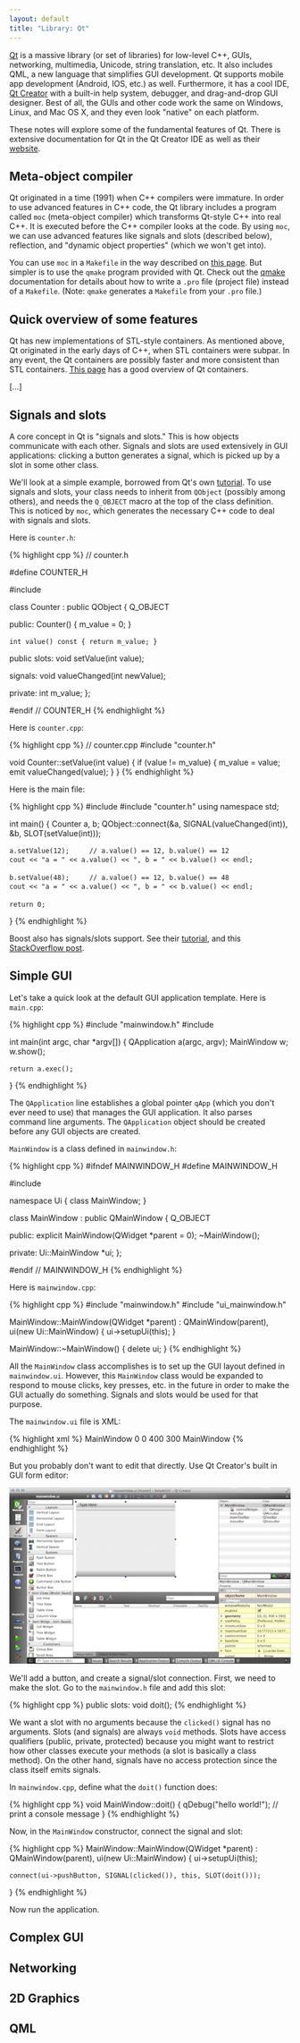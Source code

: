 ```yaml
---
layout: default
title: "Library: Qt"
---
```


[Qt](http://qt-project.org/) is a massive library (or set of libraries) for low-level C++, GUIs, networking, multimedia, Unicode, string translation, etc. It also includes QML, a new language that simplifies GUI development. Qt supports mobile app development (Android, IOS, etc.) as well. Furthermore, it has a cool IDE, [Qt Creator](http://qt-project.org/doc/qtcreator-3.2/index.html) with a built-in help system, debugger, and drag-and-drop GUI designer. Best of all, the GUIs and other code work the same on Windows, Linux, and Mac OS X, and they even look "native" on each platform.

These notes will explore some of the fundamental features of Qt. There is extensive documentation for Qt in the Qt Creator IDE as well as their [website](http://qt-project.org/doc/qt-5/reference-overview.html).

## Meta-object compiler

Qt originated in a time (1991) when C++ compilers were immature. In order to use advanced features in C++ code, the Qt library includes a program called `moc` (meta-object compiler) which transforms Qt-style C++ into real C++. It is executed before the C++ compiler looks at the code. By using `moc`, we can use advanced features like signals and slots (described below), reflection, and "dynamic object properties" (which we won't get into).

You can use `moc` in a `Makefile` in the way described on [this page](http://qt-project.org/doc/qt-5/moc.html#writing-make-rules-for-invoking-moc). But simpler is to use the `qmake` program provided with Qt. Check out the [qmake](http://qt-project.org/doc/qt-5/qmake-manual.html) documentation for details about how to write a `.pro` file (project file) instead of a `Makefile`. (Note: `qmake` generates a `Makefile` from your `.pro` file.)

## Quick overview of some features

Qt has new implementations of STL-style containers. As mentioned above, Qt originated in the early days of C++, when STL containers were subpar. In any event, the Qt containers are possibly faster and more consistent than STL containers. [This page](http://qt-project.org/doc/qt-5/containers.html) has a good overview of Qt containers.

[...]

## Signals and slots

A core concept in Qt is "signals and slots." This is how objects communicate with each other. Signals and slots are used extensively in GUI applications: clicking a button generates a signal, which is picked up by a slot in some other class.

We'll look at a simple example, borrowed from Qt's own [tutorial](http://qt-project.org/doc/qt-4.8/signalsandslots.html). To use signals and slots, your class needs to inherit from `QObject` (possibly among others), and needs the `Q_OBJECT` macro at the top of the class definition. This is noticed by `moc`, which generates the necessary C++ code to deal with signals and slots.

Here is `counter.h`:

{% highlight cpp %}
// counter.h

#define COUNTER_H

#include <QObject>

class Counter : public QObject
{
    Q_OBJECT

public:
    Counter() { m_value = 0; }

    int value() const { return m_value; }

public slots:
    void setValue(int value);

signals:
    void valueChanged(int newValue);

private:
    int m_value;
};

#endif // COUNTER_H
{% endhighlight %}

Here is `counter.cpp`:

{% highlight cpp %}
// counter.cpp
#include "counter.h"

void Counter::setValue(int value)
{
    if (value != m_value) {
        m_value = value;
        emit valueChanged(value);
    }
}
{% endhighlight %}

Here is the main file:

{% highlight cpp %}
#include <iostream>
#include "counter.h"
using namespace std;

int main()
{
    Counter a, b;
    QObject::connect(&a, SIGNAL(valueChanged(int)),
                     &b, SLOT(setValue(int)));

    a.setValue(12);     // a.value() == 12, b.value() == 12
    cout << "a = " << a.value() << ", b = " << b.value() << endl;

    b.setValue(48);     // a.value() == 12, b.value() == 48
    cout << "a = " << a.value() << ", b = " << b.value() << endl;

    return 0;
}
{% endhighlight %}

Boost also has signals/slots support. See their [tutorial](http://www.boost.org/doc/libs/1_38_0/doc/html/signals/tutorial.html), and this [StackOverflow post](http://stackoverflow.com/questions/768351/complete-example-using-boostsignals-for-c-eventing).

## Simple GUI

Let's take a quick look at the default GUI application template. Here is `main.cpp`:

{% highlight cpp %}
#include "mainwindow.h"
#include <QApplication>

int main(int argc, char *argv[])
{
    QApplication a(argc, argv);
    MainWindow w;
    w.show();

    return a.exec();
}
{% endhighlight %}

The `QApplication` line establishes a global pointer `qApp` (which you don't ever need to use) that manages the GUI application. It also parses command line arguments. The `QApplication` object should be created before any GUI objects are created.

`MainWindow` is a class defined in `mainwindow.h`:

{% highlight cpp %}
#ifndef MAINWINDOW_H
#define MAINWINDOW_H

#include <QMainWindow>

namespace Ui {
class MainWindow;
}

class MainWindow : public QMainWindow
{
    Q_OBJECT

public:
    explicit MainWindow(QWidget *parent = 0);
    ~MainWindow();

private:
    Ui::MainWindow *ui;
};

#endif // MAINWINDOW_H
{% endhighlight %}

Here is `mainwindow.cpp`:

{% highlight cpp %}
#include "mainwindow.h"
#include "ui_mainwindow.h"

MainWindow::MainWindow(QWidget *parent) :
    QMainWindow(parent),
    ui(new Ui::MainWindow)
{
    ui->setupUi(this);
}

MainWindow::~MainWindow()
{
    delete ui;
}
{% endhighlight %}

All the `MainWindow` class accomplishes is to set up the GUI layout defined in `mainwindow.ui`. However, this `MainWindow` class would be expanded to respond to mouse clicks, key presses, etc. in the future in order to make the GUI actually do something. Signals and slots would be used for that purpose.

The `mainwindow.ui` file is XML:

{% highlight xml %}
<ui version="4.0">
 <class>MainWindow</class>
 <widget class="QMainWindow" name="MainWindow" >
  <property name="geometry" >
   <rect>
    <x>0</x>
    <y>0</y>
    <width>400</width>
    <height>300</height>
   </rect>
  </property>
  <property name="windowTitle" >
   <string>MainWindow</string>
  </property>
  <widget class="QMenuBar" name="menuBar" />
  <widget class="QToolBar" name="mainToolBar" />
  <widget class="QWidget" name="centralWidget" />
  <widget class="QStatusBar" name="statusBar" />
 </widget>
 <layoutDefault spacing="6" margin="11" />
 <pixmapfunction></pixmapfunction>
 <resources/>
 <connections/>
</ui>
{% endhighlight %}

But you probably don't want to edit that directly. Use Qt Creator's built in GUI form editor:

![Qt Creator form editor](/images/qt-creator-form-editor.png)

We'll add a button, and create a signal/slot connection. First, we need to make the slot. Go to the `mainwindow.h` file and add this slot:

{% highlight cpp %}
public slots:
    void doit();
{% endhighlight %}

We want a slot with no arguments because the `clicked()` signal has no arguments. Slots (and signals) are always `void` methods. Slots have access qualifiers (public, private, protected) because you might want to restrict how other classes execute your methods (a slot is basically a class method). On the other hand, signals have no access protection since the class itself emits signals.

In `mainwindow.cpp`, define what the `doit()` function does:

{% highlight cpp %}
void MainWindow::doit()
{
    qDebug("hello world!"); // print a console message
}
{% endhighlight %}

Now, in the `MainWindow` constructor, connect the signal and slot:

{% highlight cpp %}
MainWindow::MainWindow(QWidget *parent) :
    QMainWindow(parent),
    ui(new Ui::MainWindow)
{
    ui->setupUi(this);

    connect(ui->pushButton, SIGNAL(clicked()), this, SLOT(doit()));
}
{% endhighlight %}

Now run the application.

## Complex GUI

## Networking

## 2D Graphics

## QML
